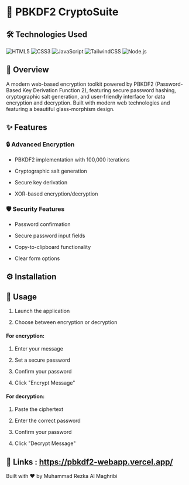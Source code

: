 # 🔐 PBKDF2 CryptoSuite

## 🛠️ Technologies Used

<img alt="HTML5" src="https://img.shields.io/badge/HTML5-E34F26?style=for-the-badge&logo=html5&logoColor=white"> <img alt="CSS3" src="https://img.shields.io/badge/CSS3-1572B6?style=for-the-badge&logo=css3&logoColor=white"> <img alt="JavaScript" src="https://img.shields.io/badge/JavaScript-F7DF1E?style=for-the-badge&logo=javascript&logoColor=black"> <img alt="TailwindCSS" src="https://img.shields.io/badge/Tailwind_CSS-38B2AC?style=for-the-badge&logo=tailwind-css&logoColor=white"> <img alt="Node.js" src="https://img.shields.io/badge/Node.js-43853D?style=for-the-badge&logo=node.js&logoColor=white">

## 🌟 Overview

A modern web-based encryption toolkit powered by PBKDF2 (Password-Based Key Derivation Function 2), featuring secure password hashing, cryptographic salt generation, and user-friendly interface for data encryption and decryption. Built with modern web technologies and featuring a beautiful glass-morphism design.

## ✨ Features

### 🔒 Advanced Encryption

- PBKDF2 implementation with 100,000 iterations
  
- Cryptographic salt generation
  
- Secure key derivation
  
- XOR-based encryption/decryption

### 🛡️ Security Features

- Password confirmation
  
- Secure password input fields
  
- Copy-to-clipboard functionality
  
- Clear form options


## ⚙️ Installation

## 🚀 Usage

1. Launch the application
   
2. Choose between encryption or decryption
#### For encryption:
  
1. Enter your message

2. Set a secure password

3. Confirm your password

4. Click "Encrypt Message"

#### For decryption:
  
1. Paste the ciphertext

2. Enter the correct password

3. Confirm your password

4. Click "Decrypt Message"

## 🔐 Links :  https://pbkdf2-webapp.vercel.app/

Built with ❤️ by Muhammad Rezka Al Maghribi
